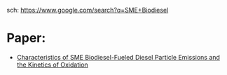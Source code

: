 sch: https://www.google.com/search?q=SME+Biodiesel

# Paper:
- [Characteristics of SME Biodiesel-Fueled Diesel Particle Emissions and the Kinetics of Oxidation](https://pubs.acs.org/doi/10.1021/es0515452)
